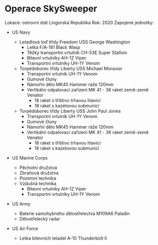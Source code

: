 # Operace SkySweeper

Lokace: ostrovní stát Lingorská Republika
Rok: 2020
Zapojené jednotky:
- US Navy
  - Letadlová loď třídy Freedom USS George Washington
    - Letka F/A-181 Black Wasp
    - Těžký transportní vrtulník CH-53E Super Stallion
    - Bitevní vrtulníky AH-1Z Viper
    - Transportní vrtulníky UH-1Y Venom
  - Torpédoborec třídy Liberty USS Michael Monsoor
    - Transportní vrtulník UH-1Y Venom
    - Gumové čluny
    - Námořní dělo MK45 Hammer ráže 120mm
    - Vertikální odpalovací zařízení MK 41 - 36 raket země-země Venator
        - 18 raket s tříštivo trhavou hlavicí
        - 18 raket s kazetovou submunicí
  - Torpédoborec třídy Liberty USS John Paul Jones
    - Transportní vrtulník UH-1Y Venom
    - Gumové čluny
    - Námořní dělo MK45 Hammer ráže 120mm
    - Vertikální odpalovací zařízení MK 41 - 36 raket země-země Venator
        - 18 raket s tříštivo trhavou hlavicí
        - 18 raket s kazetovou submunicí
        
- US Marine Corps
  - Pěchotní družstva
  - Zbraňová družstva
  - Pozemní technika
  - Vzdušná technika
    - Bitevní vrtulníky AH-1Z Viper
    - Transportní vrtulníky UH-1Y Venom
  
- US Army
  - Baterie samohybného dělostřelectva M109A6 Paladin
  - Dělostřelecký radar 

- US Air Force
  - Letka bitevních letadel A-10 Thunderbolt II
